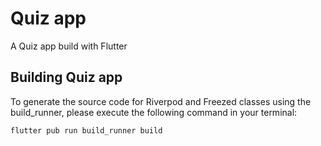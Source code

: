 # Quiz app

A Quiz app build with Flutter

## Building Quiz app

 To generate the source code for Riverpod and Freezed classes using the build_runner, please execute the following command in your terminal:

 ```Bash
flutter pub run build_runner build
```
